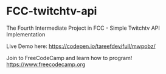 # FCC-twitchtv-api
The Fourth Intermediate Project in FCC - Simple Twitchtv API Implementation

Live Demo here: 
https://codepen.io/tareefdev/full/mwpobz/

Join to FreeCodeCamp and learn how to program! 
https://www.freecodecamp.org
